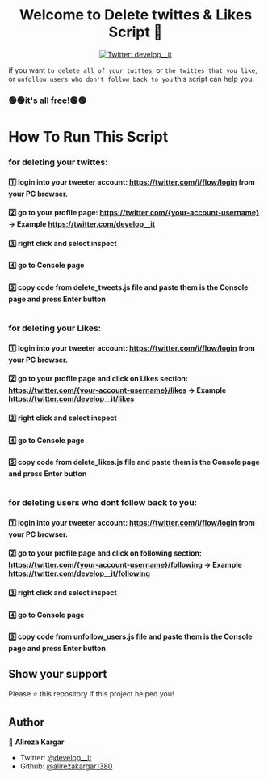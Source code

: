 # 
<h1 align="center">Welcome to Delete twittes & Likes Script 👋</h1>
<p align="center">
  <a href="https://twitter.com/develop__it">
    <img alt="Twitter: develop__it" src="https://img.shields.io/twitter/follow/develop__it.svg?style=social" target="_blank" />
  </a>
</p>

if you want `to delete all of your twittes`, or `the twittes that you like`, or `unfollow users who don't follow back to you` this script can help you.
### 🟢🟢it's all free!🟢🟢



# How To Run This Script

### for deleting your twittes:
#### 1️⃣ login into your tweeter account: https://twitter.com/i/flow/login from your PC browser.
#### 2️⃣ go to your profile page: https://twitter.com/{your-account-username} -> Example https://twitter.com/develop__it
#### 3️⃣ right click and select inspect
#### 4️⃣ go to Console page
#### 5️⃣ copy code from delete_tweets.js file and paste them is the Console page and press Enter button

#

### for deleting your Likes:
#### 1️⃣ login into your tweeter account: https://twitter.com/i/flow/login from your PC browser.
#### 2️⃣ go to your profile page and click on **Likes section**: https://twitter.com/{your-account-username}/likes -> Example https://twitter.com/develop__it/likes
#### 3️⃣ right click and select inspect
#### 4️⃣ go to Console page
#### 5️⃣ copy code from delete_likes.js file and paste them is the Console page and press Enter button


#

### for deleting users who dont follow back to you:
#### 1️⃣ login into your tweeter account: https://twitter.com/i/flow/login from your PC browser.
#### 2️⃣ go to your profile page and click on **following section**: https://twitter.com/{your-account-username}/following -> Example https://twitter.com/develop__it/following
#### 3️⃣ right click and select inspect
#### 4️⃣ go to Console page
#### 5️⃣ copy code from unfollow_users.js file and paste them is the Console page and press Enter button

## Show your support

Please ⭐️ this repository if this project helped you!

## Author

👤 **Alireza Kargar**

- Twitter: [@develop__it](https://twitter.com/develop__it)
- Github: [@alirezakargar1380](https://github.com/alirezakargar1380)